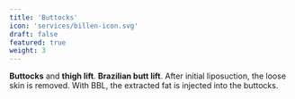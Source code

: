 ```yaml
---
title: 'Buttocks'
icon: 'services/billen-icon.svg'
draft: false
featured: true
weight: 3
---
```


__Buttocks__ and __thigh lift__. __Brazilian butt lift__.
After initial liposuction, the loose skin is removed.
With BBL, the extracted fat is injected into the buttocks.